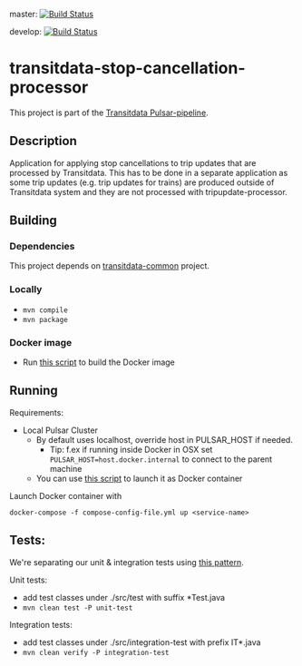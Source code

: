 master: [![Build Status](https://travis-ci.org/HSLdevcom/transitdata-stop-cancellation-processor.svg?branch=master)](https://travis-ci.org/HSLdevcom/transitdata-stop-cancellation-processor)  

develop: [![Build Status](https://travis-ci.org/HSLdevcom/transitdata-stop-cancellation-processor.svg?branch=develop)](https://travis-ci.org/HSLdevcom/transitdata-stop-cancellation-processor)

# transitdata-stop-cancellation-processor

This project is part of the [Transitdata Pulsar-pipeline](https://github.com/HSLdevcom/transitdata).

## Description

Application for applying stop cancellations to trip updates that are processed by Transitdata. This has to be done in a separate application as some trip updates (e.g. trip updates for trains) are produced outside of Transitdata system and they are not processed with tripupdate-processor.

## Building

### Dependencies

This project depends on [transitdata-common](https://github.com/HSLdevcom/transitdata-common) project.

### Locally

- ```mvn compile```  
- ```mvn package```  

### Docker image

- Run [this script](build-image.sh) to build the Docker image


## Running

Requirements:
- Local Pulsar Cluster
  - By default uses localhost, override host in PULSAR_HOST if needed.
    - Tip: f.ex if running inside Docker in OSX set `PULSAR_HOST=host.docker.internal` to connect to the parent machine
  - You can use [this script](https://github.com/HSLdevcom/transitdata/blob/master/bin/pulsar/pulsar-up.sh) to launch it as Docker container

Launch Docker container with

```docker-compose -f compose-config-file.yml up <service-name>```   



## Tests:

We're separating our unit & integration tests using [this pattern](https://www.petrikainulainen.net/programming/maven/integration-testing-with-maven/).

Unit tests:

- add test classes under ./src/test with suffix *Test.java
- `mvn clean test -P unit-test`   

Integration tests:

- add test classes under ./src/integration-test with prefix IT*.java
- `mvn clean verify -P integration-test`   

